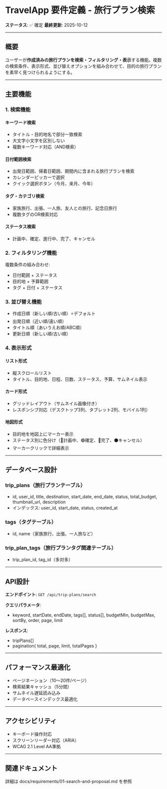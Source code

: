 # TravelApp 要件定義 - 旅行プラン検索

**ステータス**: ✅ 確定
**最終更新**: 2025-10-12

---

## 概要

ユーザーが**作成済みの旅行プランを検索・フィルタリング・表示**する機能。複数の検索条件、表示形式、並び替えオプションを組み合わせて、目的の旅行プランを素早く見つけられるようにする。

---

## 主要機能

### 1. 検索機能

#### キーワード検索
- タイトル・目的地名で部分一致検索
- 大文字小文字を区別しない
- 複数キーワード対応（AND検索）

#### 日付範囲検索
- 出発日範囲、帰着日範囲、期間内に含まれる旅行プランを検索
- カレンダーピッカーで選択
- クイック選択ボタン（今月、来月、今年）

#### タグ・カテゴリ検索
- 家族旅行、出張、一人旅、友人との旅行、記念日旅行
- 複数タグのOR検索対応

#### ステータス検索
- 計画中、確定、進行中、完了、キャンセル

### 2. フィルタリング機能

複数条件の組み合わせ:
- 日付範囲 + ステータス
- 目的地 + 予算範囲
- タグ + 日付 + ステータス

### 3. 並び替え機能

- 作成日順（新しい順/古い順）⭐デフォルト
- 出発日順（近い順/遠い順）
- タイトル順（あいうえお順/ABC順）
- 更新日順（新しい順/古い順）

### 4. 表示形式

#### リスト形式
- 縦スクロールリスト
- タイトル、目的地、日程、日数、ステータス、予算、サムネイル表示

#### カード形式
- グリッドレイアウト（サムネイル画像付き）
- レスポンシブ対応（デスクトップ3列、タブレット2列、モバイル1列）

#### 地図形式
- 目的地を地図上にマーカー表示
- ステータス別に色分け（🔴計画中、🟢確定、🔵完了、⚫キャンセル）
- マーカークリックで詳細表示

---

## データベース設計

### trip_plans（旅行プランテーブル）
- id, user_id, title, destination, start_date, end_date, status, total_budget, thumbnail_url, description
- インデックス: user_id, start_date, status, created_at

### tags（タグテーブル）
- id, name（家族旅行、出張、一人旅など）

### trip_plan_tags（旅行プランタグ関連テーブル）
- trip_plan_id, tag_id（多対多）

---

## API設計

**エンドポイント**: `GET /api/trip-plans/search`

**クエリパラメータ**:
- keyword, startDate, endDate, tags[], status[], budgetMin, budgetMax, sortBy, order, page, limit

**レスポンス**:
- tripPlans[]
- pagination{ total, page, limit, totalPages }

---

## パフォーマンス最適化

- ページネーション（10〜20件/ページ）
- 検索結果キャッシュ（5分間）
- サムネイル遅延読み込み
- データベースインデックス最適化

---

## アクセシビリティ

- キーボード操作対応
- スクリーンリーダー対応（ARIA）
- WCAG 2.1 Level AA準拠

---

## 関連ドキュメント

詳細は docs/requirements/01-search-and-proposal.md を参照